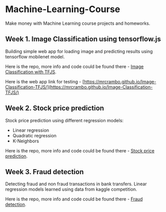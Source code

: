 # Machine-Learning-Course
 Make money with Machine Learning course projects and homeworks.

## Week 1. Image Classification using tensorflow.js

Building simple web app for loading image and predicting results using tensorflow mobilenet model.

Here is the repo, more info and code could be found there - [Image Classification with TFJS](https://github.com/MrCrambo/Image-Classification-TFJS).

Here is the web app link for testing - [https://mrcrambo.github.io/Image-Classification-TFJS/](https://mrcrambo.github.io/Image-Classification-TFJS/)

## Week 2. Stock price prediction

Stock price prediction using different regression models:
- Linear regression
- Quadratic regression
- K-Neighbors

Here is the repo, more info and code could be found there - [Stock price prediction](https://github.com/MrCrambo/Machine-Learning-Course/tree/master/Stock%20Price%20Prediction).

## Week 3. Fraud detection

Detecting fraud and non fraud transactions in bank transfers. Linear regression models learned using data from kaggle competition.

Here is the repo, more info and code could be found there - [Fraud detection](https://github.com/MrCrambo/Machine-Learning-Course/tree/master/Cybersecurity%20Fraud%20Detection).

